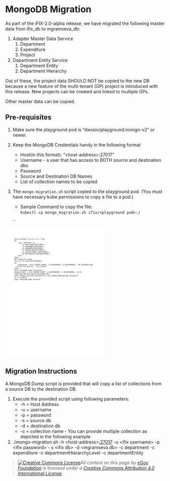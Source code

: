 # MongoDB Migration

As part of the iFIX-2.0-alpha release, we have migrated the following master data from ifix\_db to mgramseva\_db:

1. Adapter Master Data Service
   1. Department
   2. Expenditure
   3. Project
2. Department Entity Service
   1. Department Entity
   2. Department Hierarchy

Out of these, the project data SHOULD NOT be copied to the new DB because a new feature of the multi-tenant (GP) project is introduced with this release. New projects can be created and linked to multiple GPs.

Other master data can be copied.

## Pre-requisites <a href="#pre-requisites" id="pre-requisites"></a>

1. Make sure the playground pod is “dwssio/playground:mongo-v2” or newer.
2. Keep the MongoDB Credentials handy in the following format
   * Host(in this format): “\<host-address>:27017”
   * Username - a user that has access to BOTH source and destination dbs
   * Password
   * Source and Destination DB Names
   * List of collection names to be copied
3.  The `mongo-migration.sh` script copied to the playground pod. (You must have necessary kube permissions to copy a file to a pod.)

    * Sample Command to copy the file:\
      `kubectl cp mongo_migration.sh ifix/<playground pod>:/`

    ``

![](<../../../.gitbook/assets/2 (1).jpg>)

## Migration Instructions <a href="#migration-instructions" id="migration-instructions"></a>

A MongoDB Dump script is provided that will copy a list of collections from a source DB to the destination DB.

1. Execute the provided script using following parameters:
   * \-h = Host Address
   * \-u = username
   * \-p = password
   * \-s = source db
   * \-d = destination db
   * \-c = collection name - You can provide multiple collection as depicted in the following example
2. ./mongo-migration.sh -h \<host-address>[:27017](http://aws.com:27017/)  -u \<ifix username> -p \<ifix password> - s \<ifix db> -d \<mgramseva db> -c department -c expenditure -c departmentHierarchyLevel -c departmentEntity

> [![Creative Commons License](https://i.creativecommons.org/l/by/4.0/80x15.png)_​_](http://creativecommons.org/licenses/by/4.0/)_All content on this page by_ [_eGov Foundation_](https://egov.org.in/) _is licensed under a_ [_Creative Commons Attribution 4.0 International License_](http://creativecommons.org/licenses/by/4.0/)_._

&#x20;
